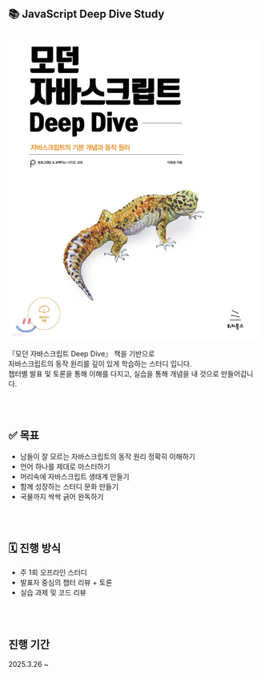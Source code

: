 
## 📚 JavaScript Deep Dive Study
<img style="width:500px; height:auto;" src="jsdeepdive.jpeg" width={300} height={300}/>

『모던 자바스크립트 Deep Dive』 책을 기반으로 <br/>
자바스크립트의 동작 원리를 깊이 있게 학습하는 스터디 입니다.<br/>
챕터별 발표 및 토론을 통해 이해를 다지고, 실습을 통해 개념을 내 것으로 만들어갑니다.

<br/>
<br/>

## ✅ 목표
- 남들이 잘 모르는 자바스크립트의 동작 원리 정확히 이해하기
- 언어 하나를 제대로 마스터하기
- 머리속에 자바스크립트 생태계 만들기
- 함께 성장하는 스터디 문화 만들기
- 국물까지 싹싹 긁어 완독하기

<br/>
<br/>

## 🗓 진행 방식
- 주 1회 오프라인 스터디
- 발표자 중심의 챕터 리뷰 + 토론
- 실습 과제 및 코드 리뷰

<br/>
<br/>

## 진행 기간
2025.3.26 ~ 

<br/>
<br/>
